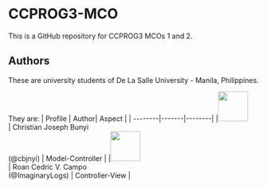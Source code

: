 # CCPROG3-MCO
This is a GitHub repository for CCPROG3 MCOs 1 and 2.
    
## Authors
These are university students of De La Salle University - Manila, Philippines. 

They are:
| Profile | Author| Aspect |
| --------|-------|--------|
|[<img src="https://github.com/cjbnyi.png" width="60px;"/><br /><sub><a href="https://github.com/cjbnyi}"></a></sub>](https://github.com/cjbnyi/)| Christian Joseph Bunyi <br /> (@cbjnyi) | Model-Controller |
|[<img src="https://github.com/ImaginaryLogs.png" width="60px;"/><br /><sub><a href="https://github.com/ImaginaryLogs}"></a></sub>](https://github.com/ImaginaryLogs/)| Roan Cedric V. Campo <br /> (@ImaginaryLogs) | Controller-View |

